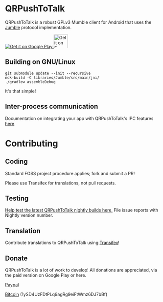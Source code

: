 QRPushToTalk
=======

QRPushToTalk is a robust GPLv3 Mumble client for Android that uses the [Jumble](https://github.com/terracom/Jumble) protocol implementation.

<a href="https://play.google.com/store/apps/details?id=com.terracom.mumbleclient">
  <img alt="Get it on Google Play" src="https://developer.android.com/images/brand/en_generic_rgb_wo_45.png" />
</a>
<a href="https://f-droid.org/repository/browse/?fdid=com.terracom.mumbleclient">
  <img alt="Get it on F-Droid" src="https://f-droid.org/wiki/images/c/c4/F-Droid-button_available-on.png" height="45" />
</a>

Building on GNU/Linux
---------------------

    git submodule update --init --recursive
    ndk-build -C libraries/Jumble/src/main/jni/
    ./gradlew assembleDebug

It's that simple!

Inter-process communication
---------------------------

Documentation on integrating your app with QRPushToTalk's IPC features [here](https://github.com/terracom/QRPushToTalk/wiki/Inter-process-communication).

Contributing
============

Coding
------

Standard FOSS project procedure applies; fork and submit a PR!

Please use Transifex for translations, not pull requests.

Testing
-------

[Help test the latest QRPushToTalk nightly builds here.](https://www.terracom.com/jenkins/) File issue reports with Nightly version number.

Translation
-----------

Contribute translations to QRPushToTalk using [Transifex](https://www.transifex.com/projects/p/qrptt/)!

Donate
------

QRPushToTalk is a lot of work to develop! All donations are appreciated, via the paid version on Google Play or here.

[Paypal](https://www.paypal.com/cgi-bin/webscr?cmd=_s-xclick&hosted_button_id=ALTS7G56K2CGS)

[Bitcoin](bitcoin:1ySD4UzFDtPLq9agRg9eiFtWmz6DJ7bBf?label=QRPushToTalk%20Donations) (1ySD4UzFDtPLq9agRg9eiFtWmz6DJ7bBf)
